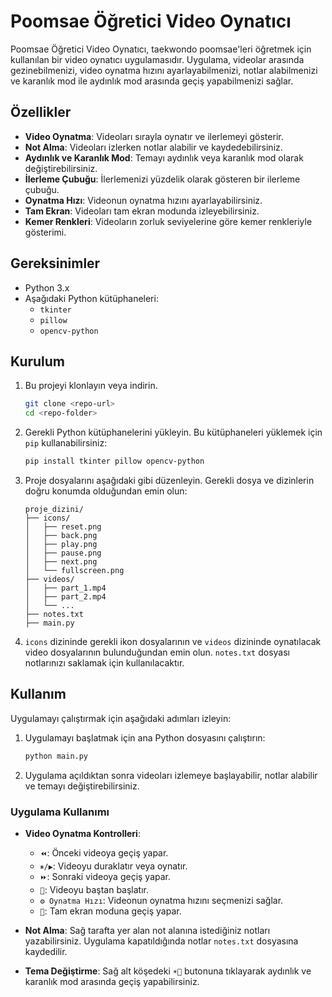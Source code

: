 # Poomsae Öğretici Video Oynatıcı

Poomsae Öğretici Video Oynatıcı, taekwondo poomsae'leri öğretmek için kullanılan bir video oynatıcı uygulamasıdır. Uygulama, videolar arasında gezinebilmenizi, video oynatma hızını ayarlayabilmenizi, notlar alabilmenizi ve karanlık mod ile aydınlık mod arasında geçiş yapabilmenizi sağlar.

## Özellikler

- **Video Oynatma**: Videoları sırayla oynatır ve ilerlemeyi gösterir.
- **Not Alma**: Videoları izlerken notlar alabilir ve kaydedebilirsiniz.
- **Aydınlık ve Karanlık Mod**: Temayı aydınlık veya karanlık mod olarak değiştirebilirsiniz.
- **İlerleme Çubuğu**: İlerlemenizi yüzdelik olarak gösteren bir ilerleme çubuğu.
- **Oynatma Hızı**: Videonun oynatma hızını ayarlayabilirsiniz.
- **Tam Ekran**: Videoları tam ekran modunda izleyebilirsiniz.
- **Kemer Renkleri**: Videoların zorluk seviyelerine göre kemer renkleriyle gösterimi.

## Gereksinimler

- Python 3.x
- Aşağıdaki Python kütüphaneleri:
  - `tkinter`
  - `pillow`
  - `opencv-python`

## Kurulum

1. Bu projeyi klonlayın veya indirin.
    ```sh
    git clone <repo-url>
    cd <repo-folder>
    ```

2. Gerekli Python kütüphanelerini yükleyin. Bu kütüphaneleri yüklemek için `pip` kullanabilirsiniz:
    ```sh
    pip install tkinter pillow opencv-python
    ```

3. Proje dosyalarını aşağıdaki gibi düzenleyin. Gerekli dosya ve dizinlerin doğru konumda olduğundan emin olun:
    ```
    proje_dizini/
    ├── icons/
    │   ├── reset.png
    │   ├── back.png
    │   ├── play.png
    │   ├── pause.png
    │   ├── next.png
    │   └── fullscreen.png
    ├── videos/
    │   ├── part_1.mp4
    │   ├── part_2.mp4
    │   └── ...
    ├── notes.txt
    ├── main.py
    ```

4. `icons` dizininde gerekli ikon dosyalarının ve `videos` dizininde oynatılacak video dosyalarının bulunduğundan emin olun. `notes.txt` dosyası notlarınızı saklamak için kullanılacaktır.

## Kullanım

Uygulamayı çalıştırmak için aşağıdaki adımları izleyin:

1. Uygulamayı başlatmak için ana Python dosyasını çalıştırın:
    ```sh
    python main.py
    ```

2. Uygulama açıldıktan sonra videoları izlemeye başlayabilir, notlar alabilir ve temayı değiştirebilirsiniz.

### Uygulama Kullanımı

- **Video Oynatma Kontrolleri**: 
  - `⏪`: Önceki videoya geçiş yapar.
  - `⏸/▶`: Videoyu duraklatır veya oynatır.
  - `⏩`: Sonraki videoya geçiş yapar.
  - `🔄`: Videoyu baştan başlatır.
  - `⚙ Oynatma Hızı`: Videonun oynatma hızını seçmenizi sağlar.
  - `🔲`: Tam ekran moduna geçiş yapar.

- **Not Alma**: Sağ tarafta yer alan not alanına istediğiniz notları yazabilirsiniz. Uygulama kapatıldığında notlar `notes.txt` dosyasına kaydedilir.

- **Tema Değiştirme**: Sağ alt köşedeki `☀🌙` butonuna tıklayarak aydınlık ve karanlık mod arasında geçiş yapabilirsiniz.
